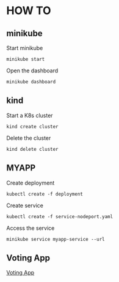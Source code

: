 # HOW TO

## minikube

Start minikube

```
minikube start
```

Open the dashboard

```
minikube dashboard
```


## kind

Start a K8s cluster
```
kind create cluster
```

Delete the cluster
```
kind delete cluster
```


## MYAPP

Create deployment
```
kubectl create -f deployment
```

Create service
```
kubectl create -f service-nodeport.yaml
```

Access the service
```
minikube service myapp-service --url
```

## Voting App

[Voting App](https://github.com/eduardopiairo/example-voting-app-kubernetes)
